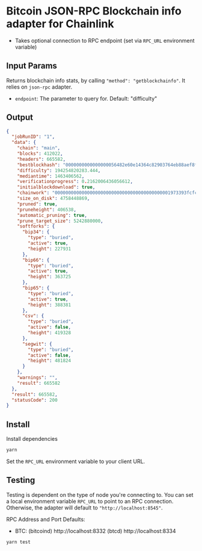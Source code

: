 # Bitcoin JSON-RPC Blockchain info adapter for Chainlink

- Takes optional connection to RPC endpoint (set via `RPC_URL` environment variable)

## Input Params

Returns blockchain info stats, by calling `"method": "getblockchainfo"`. It relies on `json-rpc` adapter.

- `endpoint`: The parameter to query for. Default: "difficulty"

## Output

```json
{
  "jobRunID": "1",
  "data": {
    "chain": "main",
    "blocks": 412022,
    "headers": 665582,
    "bestblockhash": "0000000000000000056482e60e14364c82903764eb88aef8fb0b1b60647334be",
    "difficulty": 194254820283.444,
    "mediantime": 1463406562,
    "verificationprogress": 0.2162006436056612,
    "initialblockdownload": true,
    "chainwork": "0000000000000000000000000000000000000000001973393fcfc0215ecc9726",
    "size_on_disk": 4758448869,
    "pruned": true,
    "pruneheight": 406538,
    "automatic_pruning": true,
    "prune_target_size": 5242880000,
    "softforks": {
      "bip34": {
        "type": "buried",
        "active": true,
        "height": 227931
      },
      "bip66": {
        "type": "buried",
        "active": true,
        "height": 363725
      },
      "bip65": {
        "type": "buried",
        "active": true,
        "height": 388381
      },
      "csv": {
        "type": "buried",
        "active": false,
        "height": 419328
      },
      "segwit": {
        "type": "buried",
        "active": false,
        "height": 481824
      }
    },
    "warnings": "",
    "result": 665582
  },
  "result": 665582,
  "statusCode": 200
}
```

## Install

Install dependencies

```bash
yarn
```

Set the `RPC_URL` environment variable to your client URL.

## Testing

Testing is dependent on the type of node you're connecting to. You can set a local environment variable `RPC_URL` to point to an RPC connection. Otherwise, the adapter will default to `"http://localhost:8545"`.

RPC Address and Port Defaults:

- BTC: (bitcoind) http://localhost:8332 (btcd) http://localhost:8334

```bash
yarn test
```
